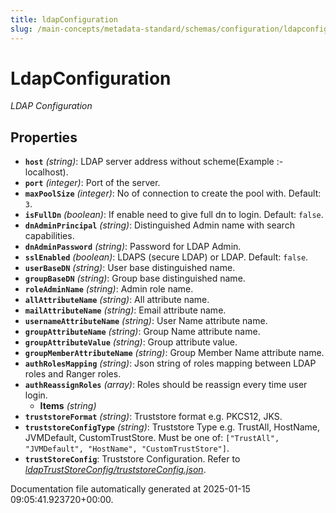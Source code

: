 ```yaml
---
title: ldapConfiguration
slug: /main-concepts/metadata-standard/schemas/configuration/ldapconfiguration
---
```


# LdapConfiguration

*LDAP Configuration*

## Properties

- **`host`** *(string)*: LDAP server address without scheme(Example :- localhost).
- **`port`** *(integer)*: Port of the server.
- **`maxPoolSize`** *(integer)*: No of connection to create the pool with. Default: `3`.
- **`isFullDn`** *(boolean)*: If enable need to give full dn to login. Default: `false`.
- **`dnAdminPrincipal`** *(string)*: Distinguished Admin name with search capabilities.
- **`dnAdminPassword`** *(string)*: Password for LDAP Admin.
- **`sslEnabled`** *(boolean)*: LDAPS (secure LDAP) or LDAP. Default: `false`.
- **`userBaseDN`** *(string)*: User base distinguished name.
- **`groupBaseDN`** *(string)*: Group base distinguished name.
- **`roleAdminName`** *(string)*: Admin role name.
- **`allAttributeName`** *(string)*: All attribute name.
- **`mailAttributeName`** *(string)*: Email attribute name.
- **`usernameAttributeName`** *(string)*: User Name attribute name.
- **`groupAttributeName`** *(string)*: Group Name attribute name.
- **`groupAttributeValue`** *(string)*: Group attribute value.
- **`groupMemberAttributeName`** *(string)*: Group Member Name attribute name.
- **`authRolesMapping`** *(string)*: Json string of roles mapping between LDAP roles and Ranger roles.
- **`authReassignRoles`** *(array)*: Roles should be reassign every time user login.
  - **Items** *(string)*
- **`truststoreFormat`** *(string)*: Truststore format e.g. PKCS12, JKS.
- **`truststoreConfigType`** *(string)*: Truststore Type e.g. TrustAll, HostName, JVMDefault, CustomTrustStore. Must be one of: `["TrustAll", "JVMDefault", "HostName", "CustomTrustStore"]`.
- **`trustStoreConfig`**: Truststore Configuration. Refer to *[ldapTrustStoreConfig/truststoreConfig.json](#apTrustStoreConfig/truststoreConfig.json)*.


Documentation file automatically generated at 2025-01-15 09:05:41.923720+00:00.
